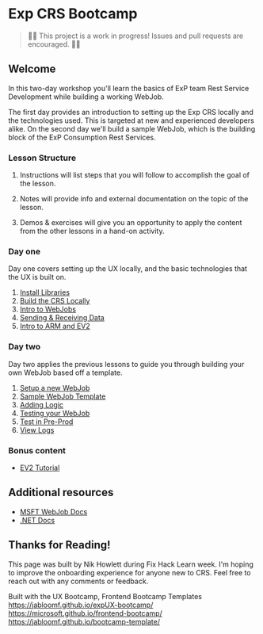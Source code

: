 # Exp CRS Bootcamp

> 🚨🚨 This project is a work in progress! Issues and pull requests are encouraged. 🚨🚨

## Welcome

In this two-day workshop you'll learn the basics of ExP team Rest Service Development while building a working WebJob.

The first day provides an introduction to setting up the Exp CRS locally and the technologies used. This is targeted at new and experienced developers alike. On the second day we'll build a sample WebJob, which is the building block of the ExP Consumption Rest Services.

### Lesson Structure

1. Instructions will list steps that you will follow to accomplish the goal of the lesson.

2. Notes will provide info and external documentation on the topic of the lesson.

3. Demos & exercises will give you an opportunity to apply the content from the other lessons in a hand-on activity.

### Day one

Day one covers setting up the UX locally, and the basic technologies that the UX is built on.

1. [Install Libraries](step1-01)
2. [Build the CRS Locally](step1-02)
3. [Intro to WebJobs](step1-03)
4. [Sending & Receiving Data](step1-04)
5. [Intro to ARM and EV2](step1-05)

### Day two

Day two applies the previous lessons to guide you through building your own WebJob based off a template.

1. [Setup a new WebJob](step2-01)
2. [Sample WebJob Template](step2-02)
3. [Adding Logic](step2-03)
4. [Testing your WebJob](step2-04)
5. [Test in Pre-Prod](step2-05)
6. [View Logs](step2-06)

### Bonus content

- [EV2 Tutorial](https://ev2docs.azure.net/overview/tutorial.html)

## Additional resources

- [MSFT WebJob Docs](https://azure.microsoft.com/en-us/blog/webjobs-goes-into-full-production/)
- [.NET Docs](https://docs.microsoft.com/en-us/dotnet/)

## Thanks for Reading!

This page was built by Nik Howlett during Fix Hack Learn week. I'm hoping to improve the onboarding experience for anyone new to CRS. Feel free to reach out with any comments or feedback.

Built with the UX Bootcamp, Frontend Bootcamp Templates
https://jabloomf.github.io/expUX-bootcamp/
https://microsoft.github.io/frontend-bootcamp/
https://jabloomf.github.io/bootcamp-template/
